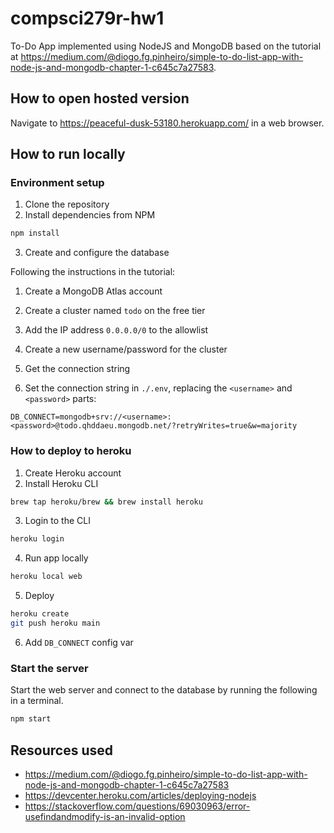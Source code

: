 # compsci279r-hw1

To-Do App implemented using NodeJS and MongoDB based on the tutorial at https://medium.com/@diogo.fg.pinheiro/simple-to-do-list-app-with-node-js-and-mongodb-chapter-1-c645c7a27583.


## How to open hosted version

Navigate to https://peaceful-dusk-53180.herokuapp.com/ in a web browser.

## How to run locally

### Environment setup
1. Clone the repository
2. Install dependencies from NPM

```sh
npm install
```

3. Create and configure the database

Following the instructions in the tutorial:

1. Create a MongoDB Atlas account
2. Create a cluster named `todo` on the free tier
3. Add the IP address `0.0.0.0/0` to the allowlist

4. Create a new username/password for the cluster
5. Get the connection string
6. Set the connection string in `./.env`, replacing the `<username>` and `<password>` parts:

```
DB_CONNECT=mongodb+srv://<username>:<password>@todo.qhddaeu.mongodb.net/?retryWrites=true&w=majority
```


### How to deploy to heroku

1. Create Heroku account
2. Install Heroku CLI

```sh
brew tap heroku/brew && brew install heroku
```

3. Login to the CLI

```sh
heroku login
```

4. Run app locally

```sh
heroku local web
```

5. Deploy

```sh
heroku create
git push heroku main
```

6. Add `DB_CONNECT` config var


### Start the server

Start the web server and connect to the database by running the following in a terminal.

```sh
npm start
```

## Resources used

- https://medium.com/@diogo.fg.pinheiro/simple-to-do-list-app-with-node-js-and-mongodb-chapter-1-c645c7a27583
- https://devcenter.heroku.com/articles/deploying-nodejs
- https://stackoverflow.com/questions/69030963/error-usefindandmodify-is-an-invalid-option
